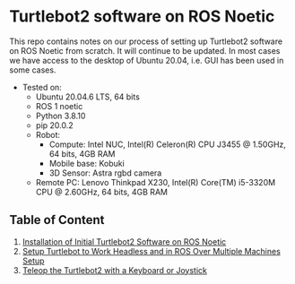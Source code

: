 # Turtlebot2 software on ROS Noetic

This repo contains notes on our process of setting up Turtlebot2 software on ROS Noetic from scratch. It will continue to be updated. In most cases we have access to the desktop of Ubuntu 20.04, i.e. GUI has been used in some cases.

- Tested on:
  - Ubuntu 20.04.6 LTS, 64 bits
  - ROS 1 noetic
  - Python 3.8.10
  - pip 20.0.2
  - Robot:
    - Compute: Intel NUC, Intel(R) Celeron(R) CPU J3455 @ 1.50GHz, 64 bits, 4GB RAM
    - Mobile base: Kobuki
    - 3D Sensor: Astra rgbd camera
  - Remote PC: Lenovo Thinkpad X230, Intel(R) Core(TM) i5-3320M CPU @ 2.60GHz, 64 bits, 4GB RAM

## Table of Content

1. [Installation of Initial Turtlebot2 Software on ROS Noetic](https://github.com/ailabspace/turtlebot2-noetic/blob/main/install.md)
2. [Setup Turtlebot to Work Headless and in ROS Over Multiple Machines Setup](https://github.com/ailabspace/turtlebot2-noetic/blob/main/multiplemachines.md)
3. [Teleop the Turtlebot2 with a Keyboard or Joystick](https://github.com/ailabspace/turtlebot2-noetic/blob/main/teleop.md)



